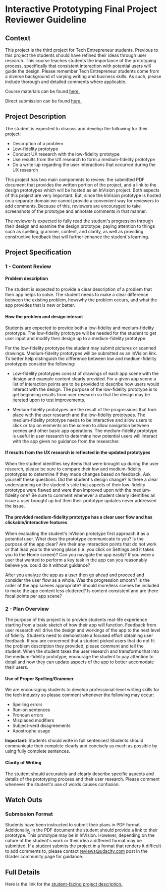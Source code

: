 Interactive Prototyping Final Project Reviewer Guideline
=============================================

## Context

This project is the third project for Tech Entrepreneur students. Previous to this project the students should have refined their ideas through user research. This course teaches students the importance of the prototyping process, specifically that consistent interaction with potential users will guide the design. Please remember Tech Entrepreneur students come from a diverse background of varying writing and business skills. As such, please include thorough and detailed comments where applicable.

Course materials can be found [here.](https://www.udacity.com/course/rapid-prototyping--ud723)

Direct submission can be found [here.](https://review.udacity.com/#!/projects/90/submit-file)

## Project Description

The student is expected to discuss and develop the following for their project:

* Description of a problem
* Low-fidelity prototype
* Conduct UX research with the low-fidelity prototype
* Use results from the UX research to form a medium-fidelity prototype
* Do a write-up regarding the user interactions that occurred during the UX research

This project has two main components to review: the submitted PDF document that provides the written portion of the project, and a link to the design prototypes which will be hosted as an InVision project. Both aspects of this project are very important. But, since the InVision prototype is hosted on a separate domain we cannot provide a convenient way for reviewers to add comments. Because of this, reviewers are encouraged to take screenshots of the prototype and annotate comments in that manner.

The reviewer is expected to fully read the student's progression through their design and examine the design prototype, paying attention to things such as spelling, grammer, content, and clarity, as well as providing constructive feedback that will further enhance the student's learning.

<!--Here is an example <project href = -->

## Project Specification

### 1 - Content Review

#### Problem description
The student is expected to provide a clear description of a problem that their app helps to solve. The student needs to make a clear difference between the existing problem, how/why the problem occurs, and what the app provides that is new or better.

#### How the problem and design interact
Students are expected to provide both a low-fidelity and medium-fidelity prototype. The low-fidelity prototype will be needed for the student to get user input and modify their design up to a medium-fidelity prototype.

For the low-fidelity prototype the student may submit pictures or scanned drawings. Medium-fidelity prototypes will be submitted as an InVision link. To better help distinguish the difference between low and medium-fidelity prototypes consider the following:

* Low-fidelity prototypes consist of drawings of each app scene with the design and example content clearly provided. For a given app scene a list of interaction points are to be provided to describe how users would interact with the design. The purpose of the low-fidelity prototype is to get beginning results from user research so that the design may be iterated upon to test improvements.

* Medium-fidelity prototypes are the result of the progressions that took place with the user research and the low-fidelity prototypes. The medium-fidelity prototype needs to be interactive and allow users to click or tap on elements on the screen to allow navigation between scenes and other basic app operations. The medium-fidelity prototype is useful in user research to determine how potential users will interact with the app given no guidance from the researcher.


#### If results from the UX research is reflected in the updated prototypes
When the student identifies key items that were brought up during the user research, please be sure to compare their low and medium-fidelity prototypes to determine if they made changes based on feedback. Ask yourself these questions. Did the student's design change? Is there a clear understanding on the student's side that aspects of their low-fidelity prototype were flawed and were then improved upon with the medium-fidelity one? Be sure to comment whenever a student clearly identifies an issue a user brought up but then their prototype updates never addressed the issue.

#### The provided medium-fidelity prototype has a clear user flow and has clickable/interactive features
When evaluating the student's InVision prototype first approach it as a potential user. What does the prototype communicate to you? Is the purpose of the app clear? Are their any interaction points that do not work or that lead you to the wrong place (i.e. you click on Settings and it takes you to the Home screen)? Can you navigate the app easily? If you were a user that wanted to perform a key task in the app can you reasonably believe you could do it without guidance?

After you analyze the app as a user then go ahead and proceed and consider the user flow as a whole. Was the progression smooth? Is the order of the app scenes appropriate? Should more/less scenes be included to make the app content less cluttered? Is content consistent and are there focal points per app scene?

### 2 - Plan Overview

The purpose of this project is to provide students real-life experience starting from a basic sketch of how their app will function. Feedback from user research will drive the design and workings of the app to the next level of fidelity. Students need to demonstrate a focused effort obtaining user feedback. If you are concerned that a student picked users that do not fit the problem description they provided, please comment and tell the student. When the student takes the user research and transforms that into the medium-fidelity prototype, encourage the student to pay attention to detail and how they can update aspects of the app to better accomodate their users.

#### Use of Proper Spelling/Grammer

We are encouraging students to develop professional-level writing skills for the tech industry so please comment whenever the following may occur:

* Spelling errors
* Run-on sentences
* Pronoun errors
* Misplaced modifiers
* Subject-verd disagreements
* Apostrophe usage

**Important**: Students should write in full sentences! Students should communicate their complete clearly and concisely as much as possible by using fully complete sentences.

#### Clarity of Writing

The student should accurately and clearly describe specific aspects and details of the prototyping process and their user research. Please comment whenever the student's use of words causes confusion.

## Watch Outs

### Submission Format

Students have been instructed to submit their plans in PDF format. Additionally, in the PDF document the student should provide a link to their prototype. This prototype may be in InVision. However, depending on the nature of the student's work or their idea a different format may be submitted. If a student submits the project in a format that renders it difficult to add comments to, please contact reviews@udacity.com post in the Grader community page for guidance.

## Full Details

Here is the link for the [student-facing project description.](https://docs.google.com/document/d/1zxlht9GaXrVkO8lwIFz5T-W5Qfv250GgLHOgYvI2Wk0/pub?embedded=true)
